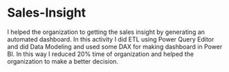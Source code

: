# Sales-Insight
I helped the organization to getting the sales insight by generating an automated dashboard. In this activity I did ETL using Power Query Editor and did Data Modeling and used some DAX for making dashboard in Power BI. In this way I reduced 20% time of organization and helped the organization to make a better decision.
